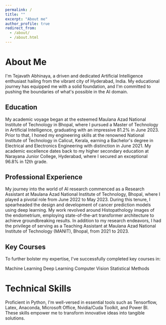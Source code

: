 ```yaml
---
permalink: /
title: ""
excerpt: "About me"
author_profile: true
redirect_from: 
  - /about/
  - /about.html
---
```

About Me
======
I'm Tejavath Abhinaya, a driven and dedicated Artificial Intelligence enthusiast hailing from the vibrant city of Hyderabad, India. My educational journey has equipped me with a solid foundation, and I'm committed to pushing the boundaries of what's possible in the AI domain.

## Education

My academic voyage began at the esteemed Maulana Azad National Institute of Technology in Bhopal, where I pursued a Master of Technology in Artificial Intelligence, graduating with an impressive 81.2% in June 2023. Prior to that, I honed my engineering skills at the renowned National Institute of Technology in Calicut, Kerala, earning a Bachelor's degree in Electrical and Electronics Engineering with distinction in June 2021. My academic excellence dates back to my higher secondary education at Narayana Junior College, Hyderabad, where I secured an exceptional 96.8% in 12th grade.

## Professional Experience

My journey into the world of AI research commenced as a Research Assistant at Maulana Azad National Institute of Technology, Bhopal, where I played a pivotal role from June 2022 to May 2023. During this tenure, I spearheaded the design and development of cancer prediction models using deep learning. My work revolved around Histopathology images of the endometrium, employing state-of-the-art transformer architecture to achieve groundbreaking results.
In addition to my research endeavors, I had the privilege of serving as a Teaching Assistant at Maulana Azad National Institute of Technology (MANIT), Bhopal, from 2021 to 2023.

## Key Courses

To further bolster my expertise, I've successfully completed key courses in:

Machine Learning
Deep Learning
Computer Vision
Statistical Methods

# Technical Skills

Proficient in Python, I'm well-versed in essential tools such as Tensorflow, Latex, Anaconda, Microsoft Office, Nvidia/Cuda Toolkit, and Power BI. These skills empower me to transform innovative ideas into tangible solutions.






